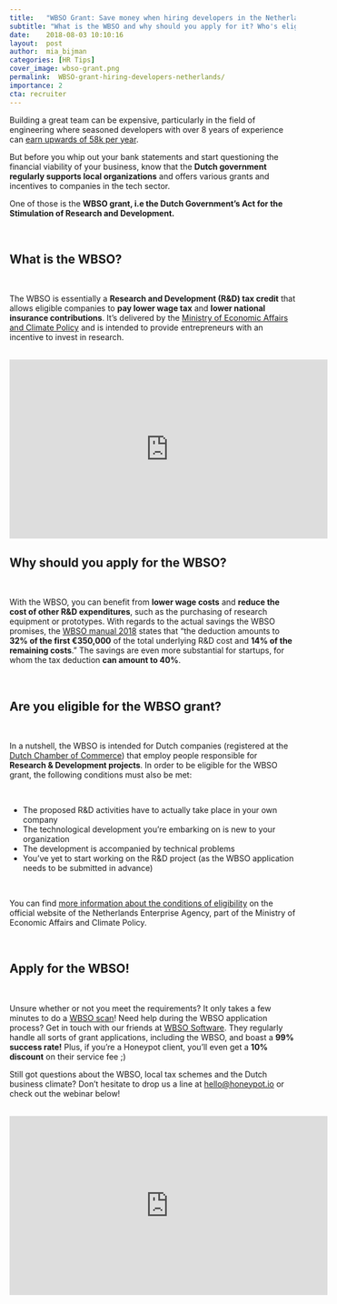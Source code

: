 ```yaml
---
title:   "WBSO Grant: Save money when hiring developers in the Netherlands"
subtitle: "What is the WBSO and why should you apply for it? Who's eligible for the WBSO grant and what's the application process like? Everything you need to know about the Dutch WBSO grant and the manner in which it can help you save on hiring costs."
date:    2018-08-03 10:10:16
layout:  post
author:  mia_bijman
categories: [HR Tips]
cover_image: wbso-grant.png
permalink:  WBSO-grant-hiring-developers-netherlands/
importance: 2
cta: recruiter
---
```


Building a great team can be expensive, particularly in the field of engineering where seasoned developers with over 8 years of experience can [earn upwards of 58k per year](http://blog.honeypot.io/how-much-do-developers-earn-in-amsterdam-2018/). 

But before you whip out your bank statements and start questioning the financial viability of your business, know that the **Dutch government regularly supports local organizations** and offers various grants and incentives to companies in the tech sector.

<!--more-->

One of those is the **WBSO grant, i.e the Dutch Government’s Act for the Stimulation of Research and Development.**

<br />

## What is the WBSO?

<br />

The WBSO is essentially a **Research and Development (R&D) tax credit** that allows eligible companies to **pay lower wage tax** and **lower national insurance contributions**. It’s delivered by the [Ministry of Economic Affairs and Climate Policy](https://www.government.nl/ministries/ministry-of-economic-affairs-and-climate-policy) and is intended to provide entrepreneurs with an incentive to invest in research.

<br />

<iframe width="560" height="315" src="https://www.youtube.com/embed/UJEB_NqGePA" frameborder="0" allow="autoplay; encrypted-media" allowfullscreen></iframe>

<br />

## Why should you apply for the WBSO?

<br />

With the WBSO, you can benefit from **lower wage costs** and **reduce the cost of other R&D expenditures**, such as the purchasing of research equipment or prototypes. With regards to the actual savings the WBSO promises, the [WBSO manual 2018](https://english.rvo.nl/sites/default/files/2018/03/Manual%20WBSO%202018.pdf) states that “the deduction amounts to **32% of the first €350,000** of the total underlying R&D cost and **14% of the remaining costs**.” The savings are even more substantial for startups, for whom the tax deduction **can amount to 40%**.

<br />

## Are you eligible for the WBSO grant?

<br />

In a nutshell, the WBSO is intended for Dutch companies (registered at the [Dutch Chamber of Commerce](https://business.gov.nl/about-us/netherlands-chamber-of-commerce/)) that employ people responsible for **Research & Development projects**.
In order to be eligible for the WBSO grant, the following conditions must also be met:

<br />

  * The proposed R&D activities have to actually take place in your own company
  * The technological development you’re embarking on is new to your organization
  * The development is accompanied by technical problems
  * You’ve yet to start working on the R&D project (as the WBSO application needs to be submitted in advance)

<br />

You can find [more information about the conditions of eligibility](https://english.rvo.nl/subsidies-programmes/wbso) on the official website of the Netherlands Enterprise Agency, part of the Ministry of Economic Affairs and Climate Policy.

<br />

## Apply for the WBSO!

<br />

Unsure whether or not you meet the requirements? It only takes a few minutes to do a [WBSO scan](http://www.wbso-software.nl/wbso-scan/)! Need help during the WBSO application process? Get in touch with our friends at [WBSO Software](http://www.wbso-software.nl). They regularly handle all sorts of grant applications, including the WBSO, and boast a **99% success rate!** Plus, if you’re a Honeypot client, you’ll even get a **10% discount** on their service fee ;)

Still got questions about the WBSO, local tax schemes and the Dutch business climate? Don’t hesitate to drop us a line at hello@honeypot.io or check out the webinar below!

<br />

<iframe width="560" height="315" src="https://www.youtube.com/embed/xyLOsIv7EpI" frameborder="0" allow="autoplay; encrypted-media" allowfullscreen></iframe>
